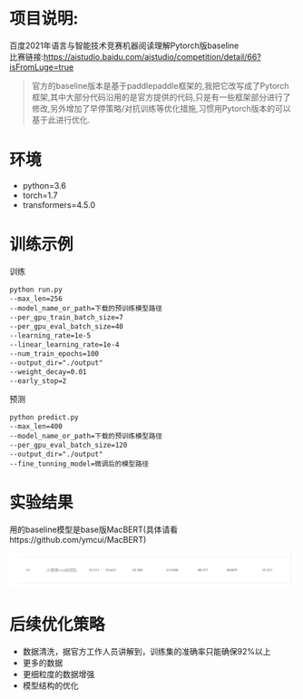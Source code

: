 # 项目说明:
百度2021年语言与智能技术竞赛机器阅读理解Pytorch版baseline  
比赛链接:https://aistudio.baidu.com/aistudio/competition/detail/66?isFromLuge=true  
> 官方的baseline版本是基于paddlepaddle框架的,我把它改写成了Pytorch框架,其中大部分代码沿用的是官方提供的代码,只是有一些框架部分进行了修改,另外增加了早停策略/对抗训练等优化措施,习惯用Pytorch版本的可以基于此进行优化.

# 环境
- python=3.6
- torch=1.7
- transformers=4.5.0

# 训练示例
训练  
```
python run.py
--max_len=256
--model_name_or_path=下载的预训练模型路径
--per_gpu_train_batch_size=7
--per_gpu_eval_batch_size=40
--learning_rate=1e-5
--linear_learning_rate=1e-4
--num_train_epochs=100
--output_dir="./output"
--weight_decay=0.01
--early_stop=2
```

预测
```
python predict.py
--max_len=400
--model_name_or_path=下载的预训练模型路径
--per_gpu_eval_batch_size=120
--output_dir="./output"
--fine_tunning_model=微调后的模型路径
```
# 实验结果
用的baseline模型是base版MacBERT(具体请看https://github.com/ymcui/MacBERT)

![image-20210410231128986](https://raw.githubusercontent.com/zhoujx4/PicGo/main/img/image-20210410231128986.png)

# 后续优化策略
- 数据清洗，据官方工作人员讲解到，训练集的准确率只能确保92%以上
- 更多的数据
- 更细粒度的数据增强
- 模型结构的优化